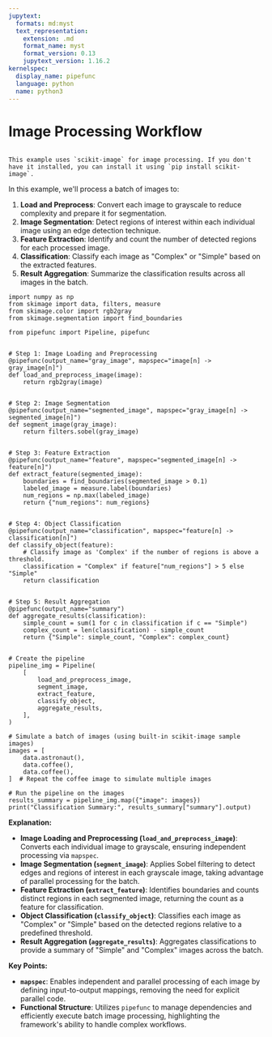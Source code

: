 ```yaml
---
jupytext:
  formats: md:myst
  text_representation:
    extension: .md
    format_name: myst
    format_version: 0.13
    jupytext_version: 1.16.2
kernelspec:
  display_name: pipefunc
  language: python
  name: python3
---
```


# Image Processing Workflow

```{try-notebook}
```

```{note}
This example uses `scikit-image` for image processing. If you don't have it installed, you can install it using `pip install scikit-image`.
```

In this example, we'll process a batch of images to:

1. **Load and Preprocess**: Convert each image to grayscale to reduce complexity and prepare it for segmentation.
2. **Image Segmentation**: Detect regions of interest within each individual image using an edge detection technique.
3. **Feature Extraction**: Identify and count the number of detected regions for each processed image.
4. **Classification**: Classify each image as "Complex" or "Simple" based on the extracted features.
5. **Result Aggregation**: Summarize the classification results across all images in the batch.

```{code-cell} ipython3
import numpy as np
from skimage import data, filters, measure
from skimage.color import rgb2gray
from skimage.segmentation import find_boundaries

from pipefunc import Pipeline, pipefunc


# Step 1: Image Loading and Preprocessing
@pipefunc(output_name="gray_image", mapspec="image[n] -> gray_image[n]")
def load_and_preprocess_image(image):
    return rgb2gray(image)


# Step 2: Image Segmentation
@pipefunc(output_name="segmented_image", mapspec="gray_image[n] -> segmented_image[n]")
def segment_image(gray_image):
    return filters.sobel(gray_image)


# Step 3: Feature Extraction
@pipefunc(output_name="feature", mapspec="segmented_image[n] -> feature[n]")
def extract_feature(segmented_image):
    boundaries = find_boundaries(segmented_image > 0.1)
    labeled_image = measure.label(boundaries)
    num_regions = np.max(labeled_image)
    return {"num_regions": num_regions}


# Step 4: Object Classification
@pipefunc(output_name="classification", mapspec="feature[n] -> classification[n]")
def classify_object(feature):
    # Classify image as 'Complex' if the number of regions is above a threshold.
    classification = "Complex" if feature["num_regions"] > 5 else "Simple"
    return classification


# Step 5: Result Aggregation
@pipefunc(output_name="summary")
def aggregate_results(classification):
    simple_count = sum(1 for c in classification if c == "Simple")
    complex_count = len(classification) - simple_count
    return {"Simple": simple_count, "Complex": complex_count}


# Create the pipeline
pipeline_img = Pipeline(
    [
        load_and_preprocess_image,
        segment_image,
        extract_feature,
        classify_object,
        aggregate_results,
    ],
)

# Simulate a batch of images (using built-in scikit-image sample images)
images = [
    data.astronaut(),
    data.coffee(),
    data.coffee(),
]  # Repeat the coffee image to simulate multiple images

# Run the pipeline on the images
results_summary = pipeline_img.map({"image": images})
print("Classification Summary:", results_summary["summary"].output)
```

**Explanation:**

- **Image Loading and Preprocessing (`load_and_preprocess_image`)**: Converts each individual image to grayscale, ensuring independent processing via `mapspec`.
- **Image Segmentation (`segment_image`)**: Applies Sobel filtering to detect edges and regions of interest in each grayscale image, taking advantage of parallel processing for the batch.
- **Feature Extraction (`extract_feature`)**: Identifies boundaries and counts distinct regions in each segmented image, returning the count as a feature for classification.
- **Object Classification (`classify_object`)**: Classifies each image as "Complex" or "Simple" based on the detected regions relative to a predefined threshold.
- **Result Aggregation (`aggregate_results`)**: Aggregates classifications to provide a summary of "Simple" and "Complex" images across the batch.

**Key Points:**

- **`mapspec`**: Enables independent and parallel processing of each image by defining input-to-output mappings, removing the need for explicit parallel code.
- **Functional Structure**: Utilizes `pipefunc` to manage dependencies and efficiently execute batch image processing, highlighting the framework's ability to handle complex workflows.
